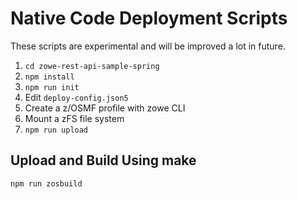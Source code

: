 # Native Code Deployment Scripts

These scripts are experimental and will be improved a lot in future.

1. `cd zowe-rest-api-sample-spring`
2. `npm install`
3. `npm run init`
4. Edit `deploy-config.json5`
5. Create a z/OSMF profile with zowe CLI
6. Mount a zFS file system
7. `npm run upload`

## Upload and Build Using make

`npm run zosbuild`
